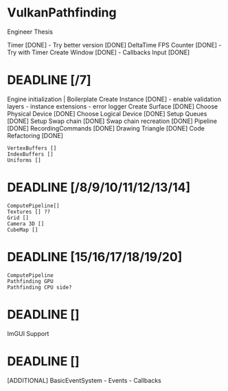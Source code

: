 # VulkanPathfinding
Engineer Thesis


Timer [DONE]
    - Try better version [DONE]
DeltaTime 
FPS Counter [DONE]
    - Try with Timer
Create Window [DONE]
    - Callbacks
Input [DONE]

# DEADLINE [/7]
Engine initialization | Boilerplate
    Create Instance [DONE]
     -  enable validation layers
     -  instance extensions
     -  error logger 
    Create Surface [DONE]
    Choose Physical Device [DONE]
    Choose Logical Device [DONE] 
    Setup Queues [DONE] 
    Setup Swap chain [DONE] 
    Swap chain recreation [DONE]
    Pipeline [DONE]
    RecordingCommands [DONE]
    Drawing Triangle [DONE]
    Code Refactoring [DONE]
    
    VertexBuffers [] 
    IndexBuffers []
    Uniforms []
    
# DEADLINE [/8/9/10/11/12/13/14]

    ComputePipeline[]    
    Textures [] ??
    Grid []
    Camera 3D [] 
    CubeMap []

# DEADLINE [15/16/17/18/19/20]
    ComputePipeline
    Pathfinding GPU
    Pathfinding CPU side?



# DEADLINE []
ImGUI Support


# DEADLINE []
[ADDITIONAL] BasicEventSystem
    - Events
    - Callbacks


